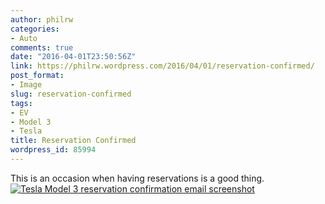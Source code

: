 ```yaml
---
author: philrw
categories:
- Auto
comments: true
date: "2016-04-01T23:50:56Z"
link: https://philrw.wordpress.com/2016/04/01/reservation-confirmed/
post_format:
- Image
slug: reservation-confirmed
tags:
- EV
- Model 3
- Tesla
title: Reservation Confirmed
wordpress_id: 85994
---
```


This is an occasion when having reservations is a good thing. [![Tesla Model 3 reservation confirmation email screenshot](/images/Screen-Shot-2016-04-01-at-17.47.44-1024x714.png)](/images/screen-shot-2016-04-01-at-17-47-44.png)
